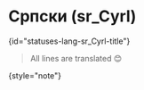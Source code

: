 # Српски (sr_Cyrl)
{id="statuses-lang-sr_Cyrl-title"}

> All lines are translated 😊
>
{style="note"}
